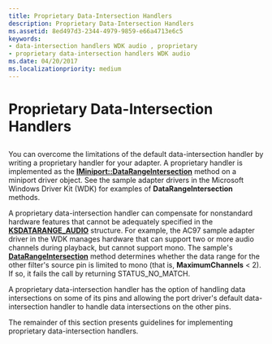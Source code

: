 ```yaml
---
title: Proprietary Data-Intersection Handlers
description: Proprietary Data-Intersection Handlers
ms.assetid: 8ed497d3-2344-4979-9859-e66a4713e6c5
keywords:
- data-intersection handlers WDK audio , proprietary
- proprietary data-intersection handlers WDK audio
ms.date: 04/20/2017
ms.localizationpriority: medium
---
```


# Proprietary Data-Intersection Handlers


## <span id="proprietary_data_intersection_handlers"></span><span id="PROPRIETARY_DATA_INTERSECTION_HANDLERS"></span>


You can overcome the limitations of the default data-intersection handler by writing a proprietary handler for your adapter. A proprietary handler is implemented as the [**IMiniport::DataRangeIntersection**](https://docs.microsoft.com/windows-hardware/drivers/ddi/portcls/nf-portcls-iminiport-datarangeintersection) method on a miniport driver object. See the sample adapter drivers in the Microsoft Windows Driver Kit (WDK) for examples of **DataRangeIntersection** methods.

A proprietary data-intersection handler can compensate for nonstandard hardware features that cannot be adequately specified in the [**KSDATARANGE\_AUDIO**](https://docs.microsoft.com/windows-hardware/drivers/ddi/ksmedia/ns-ksmedia-ksdatarange_audio) structure. For example, the AC97 sample adapter driver in the WDK manages hardware that can support two or more audio channels during playback, but cannot support mono. The sample's [**DataRangeIntersection**](https://docs.microsoft.com/windows-hardware/drivers/ddi/portcls/nf-portcls-iminiport-datarangeintersection) method determines whether the data range for the other filter's source pin is limited to mono (that is, **MaximumChannels** &lt; 2). If so, it fails the call by returning STATUS\_NO\_MATCH.

A proprietary data-intersection handler has the option of handling data intersections on some of its pins and allowing the port driver's default data-intersection handler to handle data intersections on the other pins.

The remainder of this section presents guidelines for implementing proprietary data-intersection handlers.

 

 




